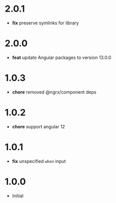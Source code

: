 # 2.0.1

- **fix** preserve symlinks for library

# 2.0.0

- **feat** update Angular packages to version 13.0.0

# 1.0.3

- **chore** removed @ngrx/component deps

# 1.0.2

- **chore** support angular 12

# 1.0.1

- **fix** unspecified `when` input

# 1.0.0

- Initial
